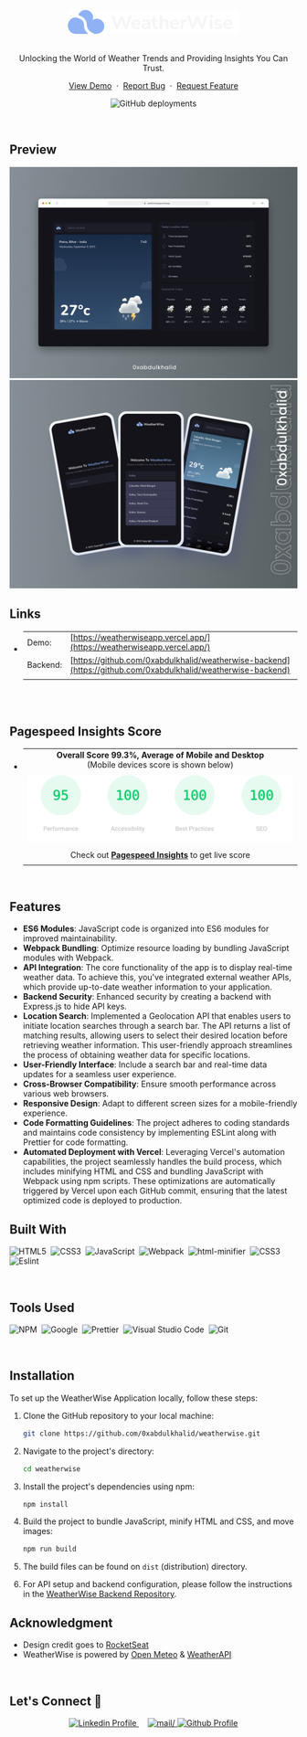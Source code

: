 <div align="center">
<br />
<img src="./src/images/icons/header.svg" alt="WeatherWise" width="300">

<br />
<br />

Unlocking the World of Weather Trends and Providing Insights You Can Trust.
  <p>
    <a href="https://weatherwiseapp.vercel.app/">View Demo</a>
    &nbsp;·&nbsp;
    <a href="https://github.com/0xabdulkhalid/weatherwise/issues">Report Bug</a>
    &nbsp;·&nbsp;
    <a href="https://github.com/0xabdulkhalid/weatherwise/issues">Request Feature</a>
  </p>
</div>

<!-- Badges -->
<div align="center">

  ![GitHub deployments](https://img.shields.io/github/deployments/0xabdulkhalid/weatherwise/production?style=for-the-badge&logo=vercel&logoColor=white&label=Vercel%20Deployement&labelColor=%23000&color=white)

</div>
<br />


## Preview

<div align='center'>
<img src='./design/desktop-preview.png' alt='Desktop Preview'>
<img src='./design/mobile-preview.png' alt='Mobile Preview'>
</div>

## **Links**

- |||
  | :----- | :----- |
  | Demo: | [https://weatherwiseapp.vercel.app/](https://weatherwiseapp.vercel.app/)  |
  | Backend: | [https://github.com/0xabdulkhalid/weatherwise-backend](https://github.com/0xabdulkhalid/weatherwise-backend) |
  |||

<br>

<br>

## Pagespeed Insights Score
  
- ||
  | :-----: |
  |  <b>Overall Score 99.3%, Average of Mobile and Desktop</b><br>(Mobile devices score is shown below) |
  | |
  | <img src='./design/pagespeed-insights-score.svg' alt='Scoreboard'> |
  | |
  | Check out [**Pagespeed Insights**](https://pagespeed.web.dev/analysis/https-weatherwiseapp-vercel-app/0k686bqwj5?form_factor=mobile) to get live score |
  ||


<br>

## Features

- **ES6 Modules**: JavaScript code is organized into ES6 modules for improved maintainability.
- **Webpack Bundling**: Optimize resource loading by bundling JavaScript modules with Webpack.
- **API Integration**: The core functionality of the app is to display real-time weather data. To achieve this, you've integrated external weather APIs, which provide up-to-date weather information to your application.
- **Backend Security**: Enhanced security by creating a backend with Express.js to hide API keys.
- **Location Search**:  Implemented a Geolocation API that enables users to initiate location searches through a search bar. The API returns a list of matching results, allowing users to select their desired location before retrieving weather information. This user-friendly approach streamlines the process of obtaining weather data for specific locations.
- **User-Friendly Interface**: Include a search bar and real-time data updates for a seamless user experience.
- **Cross-Browser Compatibility**: Ensure smooth performance across various web browsers.
- **Responsive Design**: Adapt to different screen sizes for a mobile-friendly experience.
- **Code Formatting Guidelines**: The project adheres to coding standards and maintains code consistency by implementing ESLint along with Prettier for code formatting.
- **Automated Deployment with Vercel**: Leveraging Vercel's automation capabilities, the project seamlessly handles the build process, which includes minifying HTML and CSS and bundling JavaScript with Webpack using npm scripts. These optimizations are automatically triggered by Vercel upon each GitHub commit, ensuring that the latest optimized code is deployed to production.

## Built With

 ![HTML5](https://img.shields.io/badge/html5-%23E34F26.svg?style=for-the-badge&logo=html5&logoColor=white) &nbsp;![CSS3](https://img.shields.io/badge/css3-%231572B6.svg?style=for-the-badge&logo=css3&logoColor=white) &nbsp;![JavaScript](https://img.shields.io/badge/ES6%20Modules%20-%23F7DF1E.svg?style=for-the-badge&logo=javascript&logoColor=black) &nbsp;![Webpack](https://img.shields.io/badge/webpack-%238DD6F9.svg?style=for-the-badge&logo=webpack&logoColor=black) &nbsp;![html-minifier](https://img.shields.io/badge/html%20minifier-A90533?style=for-the-badge&logo=html5&logoColor=white) &nbsp;![CSS3](https://img.shields.io/badge/css_minifier-2C2D72.svg?style=for-the-badge&logo=css3&logoColor=white) &nbsp;![Eslint](https://img.shields.io/badge/eslint-3A33D1?style=for-the-badge&logo=eslint&logoColor=white)

<br>

## Tools Used

![NPM](https://img.shields.io/badge/npm-CB3837?style=for-the-badge&logo=npm&logoColor=white) &nbsp;![Google](https://img.shields.io/badge/google-DA4437?style=for-the-badge&logo=google&logoColor=white) &nbsp;![Prettier](https://img.shields.io/badge/prettier-1A2C34?style=for-the-badge&logo=prettier&logoColor=F7BA3E) &nbsp;![Visual Studio Code](https://img.shields.io/badge/VS%20Code-0078d7.svg?style=for-the-badge&logo=visual-studio-code&logoColor=white) &nbsp;![Git](https://img.shields.io/badge/Git-F05032?style=for-the-badge&logo=git&logoColor=white)

<br>


## Installation

To set up the WeatherWise Application locally, follow these steps:

1. Clone the GitHub repository to your local machine:

   ```bash
   git clone https://github.com/0xabdulkhalid/weatherwise.git
   ```

2. Navigate to the project's directory:

   ```bash
   cd weatherwise
   ```

3. Install the project's dependencies using npm:

   ```bash
   npm install
   ```

4. Build the project to bundle JavaScript, minify HTML and CSS, and move images:

   ```bash
   npm run build
   ```
5. The build files can be found on `dist` (distribution) directory.
6. For API setup and backend configuration, please follow the instructions in the [WeatherWise Backend Repository](https://github.com/0xabdulkhalid/weatherwise-backend).


## Acknowledgment

- Design credit goes to [RocketSeat](https://www.rocketseat.com.br/)
- WeatherWise is powered by [Open Meteo](https://open-meteo.com/) & [WeatherAPI](https://www.weatherapi.com/) 

<br>

## Let's Connect 👋

<div align=center>

  <a href="https://linkedin.com/in/0xabdulkhalid" >
    <img src="https://img.shields.io/badge/linkedin%20Profile-%2300acee.svg?color=405DE6&style=for-the-badge&logo=linkedin&logoColor=white" alt="Linkedin Profile">
  </a>&nbsp;&nbsp;&nbsp;

  <a href="mailto:0xabdulkhalid@gmail.com" target="_blank">
    <img src="https://img.shields.io/badge/gmail-%23EA4335.svg?style=for-the-badge&logo=gmail&logoColor=white" alt=mail/>
  </a>

  <a href="https://www.github.com/0xabdulkhalid/" >
    <img src="https://img.shields.io/badge/Github%20Profile-131313?style=for-the-badge&logo=github&logoColor=white" alt="Github Profile">
  </a>

</div>

<br>
